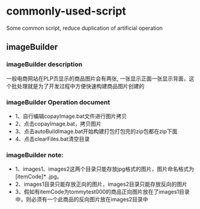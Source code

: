 # commonly-used-script
Some common script, reduce duplication of artificial operation

## imageBuilder

### imageBuilder description
一般电商网站在PLP页显示的商品图片会有两张, 一张显示正面一张显示背面，这个批处理就是为了开发过程中方便快速构建商品图片创建的

### imageBuilder Operation document
* 1、自行编辑copayImage.bat文件进行图片拷贝
* 2、点击copayImage.bat，拷贝图片
* 3、点击autoBuildImage.bat开始构建打包打包完的zip包都在zip下面
* 4、点击clearFiles.bat清空目录

### imageBuilder note:
* 1、images1、images2这两个目录只能存放jpg格式的图片，图片命名格式为[itemCode]* .jpg。
* 2、images1目录只能存放正向的图片，images2目录只能存放反向的图片
* 3、假如有itemCode为tommytest000的商品正向图片放在了images1目录中，则必须有一个此商品的反向图片放在images2目录中


